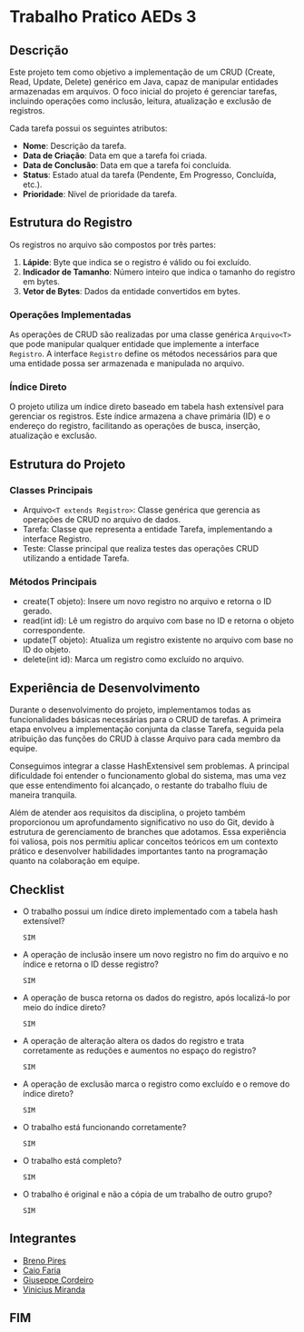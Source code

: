 # Trabalho Pratico AEDs 3

## Descrição

Este projeto tem como objetivo a implementação de um CRUD (Create, Read, Update, Delete) genérico em Java, capaz de manipular entidades armazenadas em arquivos. O foco inicial do projeto é gerenciar tarefas, incluindo operações como inclusão, leitura, atualização e exclusão de registros.

Cada tarefa possui os seguintes atributos:

- **Nome**: Descrição da tarefa.
- **Data de Criação**: Data em que a tarefa foi criada.
- **Data de Conclusão**: Data em que a tarefa foi concluída.
- **Status**: Estado atual da tarefa (Pendente, Em Progresso, Concluída, etc.).
- **Prioridade**: Nível de prioridade da tarefa.

## Estrutura do Registro

Os registros no arquivo são compostos por três partes:

1. **Lápide**: Byte que indica se o registro é válido ou foi excluído.
2. **Indicador de Tamanho**: Número inteiro que indica o tamanho do registro em bytes.
3. **Vetor de Bytes**: Dados da entidade convertidos em bytes.

### Operações Implementadas

As operações de CRUD são realizadas por uma classe genérica `Arquivo<T>` que pode manipular qualquer entidade que implemente a interface `Registro`. A interface `Registro` define os métodos necessários para que uma entidade possa ser armazenada e manipulada no arquivo.

### Índice Direto

O projeto utiliza um índice direto baseado em tabela hash extensível para gerenciar os registros. Este índice armazena a chave primária (ID) e o endereço do registro, facilitando as operações de busca, inserção, atualização e exclusão.

## Estrutura do Projeto

### Classes Principais

- Arquivo`<T extends Registro>`: Classe genérica que gerencia as operações de CRUD no arquivo de dados.
- Tarefa: Classe que representa a entidade Tarefa, implementando a interface Registro.
- Teste: Classe principal que realiza testes das operações CRUD utilizando a entidade Tarefa.

### Métodos Principais

- create(T objeto): Insere um novo registro no arquivo e retorna o ID gerado.
- read(int id): Lê um registro do arquivo com base no ID e retorna o objeto correspondente.
- update(T objeto): Atualiza um registro existente no arquivo com base no ID do objeto.
- delete(int id): Marca um registro como excluído no arquivo.

## Experiência de Desenvolvimento

Durante o desenvolvimento do projeto, implementamos todas as funcionalidades básicas necessárias para o CRUD de tarefas. 
A primeira etapa envolveu a implementação conjunta da classe Tarefa, seguida pela atribuição das funções do CRUD à classe 
Arquivo para cada membro da equipe.

Conseguimos integrar a classe HashExtensivel sem problemas. A principal dificuldade foi entender o funcionamento global do
sistema, mas uma vez que esse entendimento foi alcançado, o restante do trabalho fluiu de maneira tranquila.

Além de atender aos requisitos da disciplina, o projeto também proporcionou um aprofundamento significativo no uso do Git,
devido à estrutura de gerenciamento de branches que adotamos. Essa experiência foi valiosa, pois nos permitiu aplicar 
conceitos teóricos em um contexto prático e desenvolver habilidades importantes tanto na programação quanto na colaboração 
em equipe.

## Checklist

- O trabalho possui um índice direto implementado com a tabela hash extensível?
   ````
   SIM
   ````
- A operação de inclusão insere um novo registro no fim do arquivo e no índice e retorna o ID desse registro?
   ````
   SIM
   ````

- A operação de busca retorna os dados do registro, após localizá-lo por meio do índice direto?
   ````
   SIM
   ````
- A operação de alteração altera os dados do registro e trata corretamente as reduções e aumentos no espaço do registro?
   ````
   SIM
   ````
- A operação de exclusão marca o registro como excluído e o remove do índice direto?
   ````
   SIM
   ````
- O trabalho está funcionando corretamente?
   ````
   SIM
   ````
- O trabalho está completo?
   ````
   SIM
   ````
- O trabalho é original e não a cópia de um trabalho de outro grupo?
   ````
   SIM
   ````

## Integrantes

- [Breno Pires](https://www.linkedin.com/in/brenopiressantos/)
- [Caio Faria](https://www.linkedin.com/in/caiofdiniz)
- [Giuseppe Cordeiro](https://www.linkedin.com/in/giuseppecordeiro/)
- [Vinicius Miranda](https://www.linkedin.com/in/vinimiraa/)

## FIM
